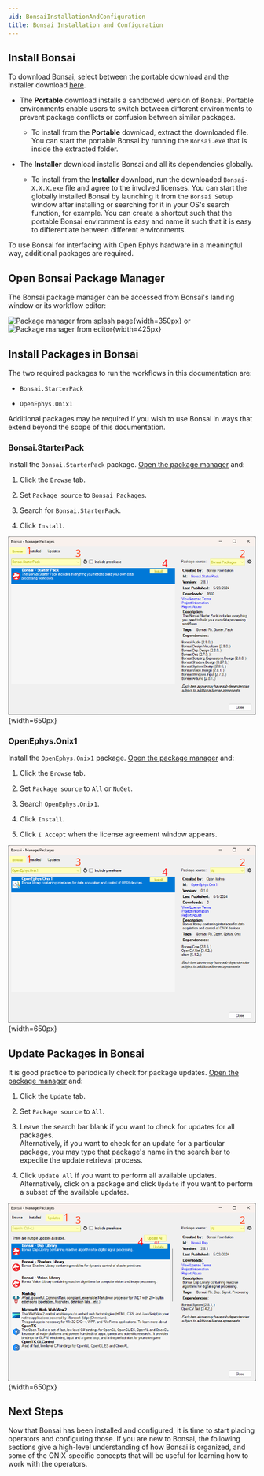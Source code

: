```yaml
---
uid: BonsaiInstallationAndConfiguration
title: Bonsai Installation and Configuration
---
```


## Install Bonsai

To download Bonsai, select between the portable download and the installer download [here](https://bonsai-rx.org/docs/articles/installation.html).

*   The **Portable** download installs a sandboxed version of Bonsai. Portable environments enable users to switch between different environments to prevent package conflicts or confusion between similar packages.

    *   To install from the **Portable** download, extract the downloaded file. You can start the portable Bonsai by running the `Bonsai.exe` that is inside the extracted folder.

*   The **Installer** download installs Bonsai and all its dependencies globally.

    *   To install from the **Installer** download, run the downloaded `Bonsai-X.X.X.exe` file and agree to the involved licenses. You can start the globally installed Bonsai by launching it from the `Bonsai Setup` window after installing or searching for it in your OS's search function, for example. You can create a shortcut such that the portable Bonsai environment is easy and name it such that it is easy to differentiate between different environments. 

To use Bonsai for interfacing with Open Ephys hardware in a meaningful way, additional packages are required.

## Open Bonsai Package Manager

The Bonsai package manager can be accessed from Bonsai's landing window or its workflow editor:

![Package manager from splash page](../../images/bonsai-splash-page-package-manager-highlight.png){width=350px} or ![Package manager from editor](../../images/bonsai-editor-package-manager-highlight.png){width=425px}

## Install Packages in Bonsai

The two required packages to run the workflows in this documentation are:

*   `Bonsai.StarterPack`

*   `OpenEphys.Onix1`

Additional packages may be required if you wish to use Bonsai in ways that extend beyond the scope of this documentation.

### Bonsai.StarterPack

Install the `Bonsai.StarterPack` package. [Open the package manager](#open-bonsai-package-manager) and:

1.  Click the `Browse` tab.

1.  Set `Package source` to `Bonsai Packages`.

1.  Search for `Bonsai.StarterPack`.

1.  Click `Install`.

![Bonsai Bonsai.StarterPack Install Screenshot](../../images/bonsai-install-Bonsai.StarterPack.webp){width=650px}

### OpenEphys.Onix1

Install the `OpenEphys.Onix1` package. [Open the package manager](#open-bonsai-package-manager) and:

1.  Click the `Browse` tab.

1.  Set `Package source` to `All` or `NuGet`.

1.  Search `OpenEphys.Onix1`.

1.  Click `Install`.

1.  Click `I Accept` when the license agreement window appears.

![Bonsai OpenEphys.Onix1 Install Screenshot](../../images/bonsai-install-OpenEphys.Onix1.webp){width=650px}

## Update Packages in Bonsai

It is good practice to periodically check for package updates. [Open the package manager](#open-bonsai-package-manager) and:

1.  Click the `Update` tab.

1.  Set `Package source` to `All`.

1.  Leave the search bar blank if you want to check for updates for all packages.\
    Alternatively, if you want to check for an update for a particular package, you may type that package's name in the search bar to expedite the update retrieval process.

1.  Click `Update All` if you want to perform all available updates.\
    Alternatively, click on a package and click `Update` if you want to perform a subset of the available updates.

![Bonsai Update All or Just One Screenshot](../../images/bonsai-update.webp){width=650px}

## Next Steps

Now that Bonsai has been installed and configured, it is time to start placing operators and configuring those. If you are new to Bonsai, the following sections give a high-level understanding of how Bonsai is organized, and some of the ONIX-specific concepts that will be useful for learning how to work with the operators.
